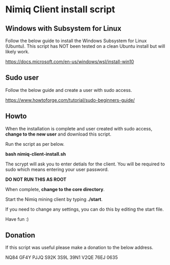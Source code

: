 # Nimiq Client install script

## Windows with Subsystem for Linux

Follow the below guide to install the Windows Subsystem for Linux (Ubuntu). 
This script has NOT been tested on a clean Ubuntu install but will likely work.

https://docs.microsoft.com/en-us/windows/wsl/install-win10

## Sudo user

Follow the below guide and create a user with sudo access.

https://www.howtoforge.com/tutorial/sudo-beginners-guide/

## Howto

When the installation is complete and user created with sudo access, **change to the new user** and download this script.

Run the script as per below.

**bash nimiq-client-install.sh**

The scrypt will ask you to enter detials for the client. You will be required to sudo which means entering your user password. 

**DO NOT RUN THIS AS ROOT**

When complete, **change to the core directory**.

Start the Nimiq mining client by typing **./start**.

If you need to change any settings, you can do this by editing the start file.

Have fun :)

## Donation

If this script was useful please make a donation to the below address.

NQ84 GF4Y PJJQ S92K 3S9L 39N1 V2QE 76EJ 0635
